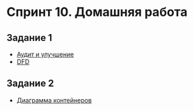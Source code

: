 # Спринт 10. Домашняя работа

## Задание 1

- [Аудит и улучшение](./task1/readme.md)
- [DFD](./task1/dfd.drawio)

## Задание 2

- [Диаграмма контейнеров](./task2/container.drawio)

